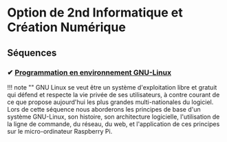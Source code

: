 # Option de 2nd Informatique et Création Numérique

## Séquences

### ✔ [Programmation en environnement GNU-Linux](/tsti2d/linux/01-Intro)

!!! note ""
    GNU Linux se veut être un système d'exploitation libre et gratuit qui défend et respecte la vie privée de ses utilisateurs, à contre courant de ce que propose aujourd'hui les plus grandes multi-nationales du logiciel. Lors de cette séquence nous aborderons les principes de base d'un système GNU-Linux, son histoire, son architecture logicielle, l'utilisation de la ligne de commande, du réseau, du web, et l'application de ces principes sur le micro-ordinateur Raspberry Pi.
